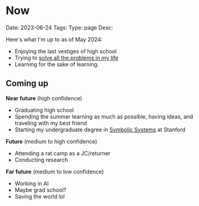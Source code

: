 # Now
Date: 2023-06-24
Tags: 
Type: page
Desc:

Here's what I'm up to as of May 2024: 

- Enjoying the last vestiges of high school
- Trying to [solve all the problems in my life](open-problems)
- Learning for the sake of learning.

## Coming up 

**Near future** (high confidence)

- Graduating high school
- Spending the summer learning as much as possible, having ideas, and traveling with my best friend
- Starting my undergraduate degree in [Symbolic Systems](https://majors.stanford.edu/majors/symbolic-systems) at Stanford 

**Future** (medium to high confidence)

- Attending a rat camp as a JC/returner
- Conducting research

**Far future** (medium to low confidence)

- Working in AI 
- Maybe grad school?
- Saving the world lol